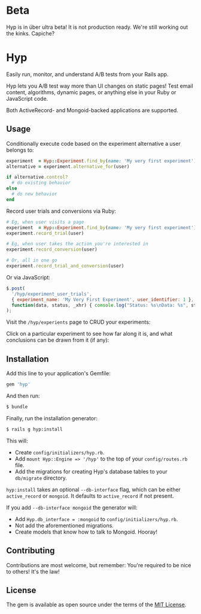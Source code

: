 # Beta
Hyp is in über ultra beta! It is not production ready. We're still working out
the kinks. Capiche?

# Hyp
Easily run, monitor, and understand A/B tests from your Rails app.

Hyp lets you A/B test way more than UI changes on static pages! Test email content,
algorithms, dynamic pages, or anything else in your Ruby or JavaScript code.

Both ActiveRecord- and Mongoid-backed applications are supported.

## Usage
Conditionally execute code based on the experiment alternative a user belongs to:
```ruby
experiment  = Hyp::Experiment.find_by(name: 'My very first experiment')
alternative = experiment.alternative_for(user)

if alternative.control?
  # do existing behavior
else
  # do new behavior
end
```

Record user trials and conversions via Ruby:
```ruby
# Eg, when user visits a page
experiment  = Hyp::Experiment.find_by(name: 'My very first experiment')
experiment.record_trial(user)

# Eg, when user takes the action you're interested in
experiment.record_conversion(user)

# Or, all in one go
experiment.record_trial_and_conversion(user)
```

Or via JavaScript:
```javascript
$.post(
  '/hyp/experiment_user_trials',
  { experiment_name: 'My Very First Experiment', user_identifier: 1 },
  function(data, status, _xhr) { console.log("Status: %s\nData: %s", status, data); }
);
```

Visit the `/hyp/experients` page to CRUD your experiments:

Click on a particular experiment to see how far along it is, and what conclusions
can be drawn from it (if any):

## Installation
Add this line to your application's Gemfile:

```ruby
gem 'hyp'
```

And then run:
```bash
$ bundle
```

Finally, run the installation generator:
```bash
$ rails g hyp:install
```

This will:
+ Create `config/initializers/hyp.rb`.
+ Add `mount Hyp::Engine => '/hyp'` to the top of your `config/routes.rb` file.
+ Add the migrations for creating Hyp's database tables to your `db/migrate` directory.

`hyp:install` takes an optional `--db-interface` flag, which can be either
`active_record` or `mongoid`. It defaults to `active_record` if not present.

If you add `--db-interface mongoid` the generator will:
+ Add `Hyp.db_interface = :mongoid` to `config/initializers/hyp.rb`.
+ Not add the aforementioned migrations.
+ Create models that know how to talk to Mongoid. Hooray!

## Contributing
Contributions are most welcome, but remember: You're required to be nice to others! It's the law!

## License
The gem is available as open source under the terms of the [MIT License](https://opensource.org/licenses/MIT).
